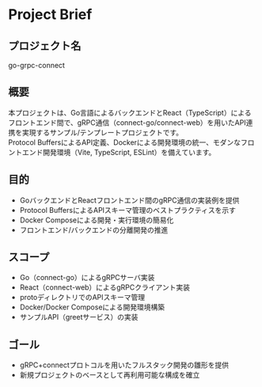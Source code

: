 # Project Brief

## プロジェクト名
go-grpc-connect

## 概要
本プロジェクトは、Go言語によるバックエンドとReact（TypeScript）によるフロントエンド間で、gRPC通信（connect-go/connect-web）を用いたAPI連携を実現するサンプル/テンプレートプロジェクトです。  
Protocol BuffersによるAPI定義、Dockerによる開発環境の統一、モダンなフロントエンド開発環境（Vite, TypeScript, ESLint）を備えています。

## 目的
- GoバックエンドとReactフロントエンド間のgRPC通信の実装例を提供
- Protocol BuffersによるAPIスキーマ管理のベストプラクティスを示す
- Docker Composeによる開発・実行環境の簡易化
- フロントエンド/バックエンドの分離開発の推進

## スコープ
- Go（connect-go）によるgRPCサーバ実装
- React（connect-web）によるgRPCクライアント実装
- protoディレクトリでのAPIスキーマ管理
- Docker/Docker Composeによる開発環境構築
- サンプルAPI（greetサービス）の実装

## ゴール
- gRPC+connectプロトコルを用いたフルスタック開発の雛形を提供
- 新規プロジェクトのベースとして再利用可能な構成を確立
